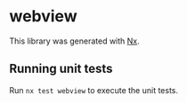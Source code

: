 # webview

This library was generated with [Nx](https://nx.dev).

## Running unit tests

Run `nx test webview` to execute the unit tests.
